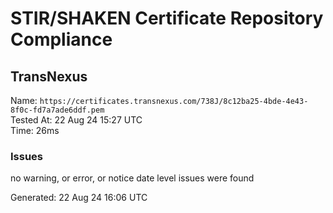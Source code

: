 # STIR/SHAKEN Certificate Repository Compliance

## TransNexus

Name: `https://certificates.transnexus.com/738J/8c12ba25-4bde-4e43-8f0c-fd7a7ade6ddf.pem`\
Tested At: 22 Aug 24 15:27 UTC\
Time: 26ms

### Issues

no warning, or error, or notice date level issues were found

Generated: 22 Aug 24 16:06 UTC